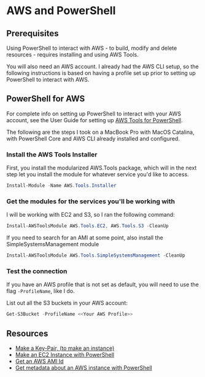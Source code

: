 # AWS and PowerShell

## Prerequisites

Using PowerShell to interact with AWS - to build, modify and delete resources - requires installing and using AWS Tools.

You will also need an AWS account. I already had the AWS CLI setup, so the following instructions is based on having a profile set up prior to setting up PowerShell to interact with AWS.

## PowerShell for AWS

For complete info on setting up PowerShell to interact with your AWS account, see the User Guide for setting up [AWS Tools for PowerShell](https://docs.aws.amazon.com/powershell/latest/userguide/pstools-getting-set-up-linux-mac.html).

The following are the steps I took on a MacBook Pro with MacOS Catalina, with PowerShell Core and AWS CLI already installed and configured.

### Install the AWS Tools Installer

First, you install the modularized AWS.Tools package, which will in the next step let you install the module for whatever service you'd like to access.

```powershell
Install-Module -Name AWS.Tools.Installer
```

### Get the modules for the services you'll be working with

I will be working with EC2 and S3, so I ran the following command:

```powershell
Install-AWSToolsModule AWS.Tools.EC2, AWS.Tools.S3 -CleanUp
```

If you need to search for an AMI at some point, also install the SimpleSystemsManagement module

```powershell
Install-AWSToolsModule AWS.Tools.SimpleSystemsManagement -CleanUp
```

### Test the connection

If you have an AWS profile that is not set as default, you will need to use the flag `-ProfileName`, like I do.

List out all the S3 buckets in your AWS account:

```powershell
Get-S3Bucket -ProfileName <<Your AWS Profile>>
```

## Resources

* [Make a Key-Pair, (to make an instance)](https://docs.aws.amazon.com/powershell/latest/userguide/pstools-ec2-launch.html)
* [Make an EC2 Instance with PowerShell](https://docs.aws.amazon.com/powershell/latest/userguide/pstools-ec2-launch.html)
* [Get an AWS AMI Id](https://docs.aws.amazon.com/zh_cn/powershell/latest/reference/items/Get-SSMLatestEC2Image.html)
* [Get metadata about an AWS instance with PowerShell](https://docs.aws.amazon.com/powershell/latest/reference/items/Get-EC2InstanceMetadata.html)
